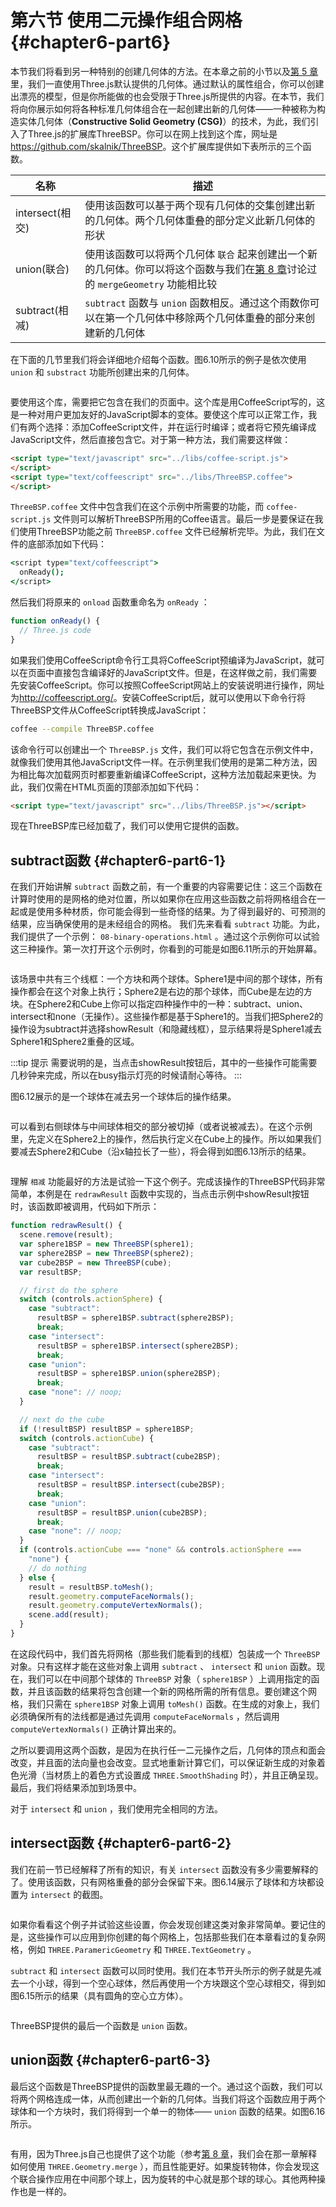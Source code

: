 # 第六节 使用二元操作组合网格 {#chapter6-part6}

本节我们将看到另一种特别的创建几何体的方法。在本章之前的小节以及[第 5 章](/docs/chapter8/)里，我们一直使用Three.js默认提供的几何体。通过默认的属性组合，你可以创建出漂亮的模型，但是你所能做的也会受限于Three.js所提供的内容。在本节，我们将向你展示如何将各种标准几何体组合在一起创建出新的几何体——一种被称为构造实体几何体（**Constructive Solid Geometry (CSG)**）的技术，为此，我们引入了Three.js的扩展库ThreeBSP。你可以在网上找到这个库，网址是<https://github.com/skalnik/ThreeBSP>。这个扩展库提供如下表所示的三个函数。

| 名称 | 描述 |
| --- | --- |
| intersect(相交) | 使用该函数可以基于两个现有几何体的交集创建出新的几何体。两个几何体重叠的部分定义此新几何体的形状 |
| union(联合) | 使用该函数可以将两个几何体 `联合` 起来创建出一个新的几何体。你可以将这个函数与我们在[第 8 章](/docs/chapter8/)讨论过的 `mergeGeometry` 功能相比较 |
| subtract(相减) | `subtract` 函数与 `union` 函数相反。通过这个雨数你可以在第一个几何体中移除两个几何体重叠的部分来创建新的几何体 |

在下面的几节里我们将会详细地介绍每个函数。图6.10所示的例子是依次使用 `union` 和 `substract` 功能所创建出来的几何体。

<Image :index="10" />

要使用这个库，需要把它包含在我们的页面中。这个库是用CoffeeScript写的，这是一种对用户更加友好的JavaScript脚本的变体。要使这个库可以正常工作，我们有两个选择：添加CoffeeScript文件，并在运行时编译；或者将它预先编译成JavaScript文件，然后直接包含它。对于第一种方法，我们需要这样做：

```html
<script type="text/javascript" src="../libs/coffee-script.js">
</script>
<script type="text/coffeescript" src="../libs/ThreeBSP.coffee">
</script>
```

`ThreeBSP.coffee` 文件中包含我们在这个示例中所需要的功能，而 `coffee-script.js` 文件则可以解析ThreeBSP所用的Coffee语言。最后一步是要保证在我们使用ThreeBSP功能之前 `ThreeBSP.coffee` 文件已经解析完毕。为此，我们在文件的底部添加如下代码：

```coffee
<script type="text/coffeescript">
  onReady();
</script>
```

然后我们将原来的 `onload` 函数重命名为 `onReady` ：

```js
function onReady() {
  // Three.js code
}
```

如果我们使用CoffeeScript命令行工具将CoffeeScript预编译为JavaScript，就可以在页面中直接包含编译好的JavaScript文件。但是，在这样做之前，我们需要先安装CoffeeScript。你可以按照CoffeeScript网站上的安装说明进行操作，网址为<http://coffeescript.org/>。安装CoffeeScript后，就可以使用以下命令行将ThreeBSP文件从CoffeeScript转换成JavaScript：

```bash
coffee --compile ThreeBSP.coffee
```

该命令行可以创建出一个 `ThreeBSP.js` 文件，我们可以将它包含在示例文件中，就像我们使用其他JavaScript文件一样。在示例里我们使用的是第二种方法，因为相比每次加载网页时都要重新编译CoffeeScript，这种方法加载起来更快。为此，我们仅需在HTML页面的顶部添加如下代码：

```html
<script type="text/javascript" src="../libs/ThreeBSP.js"></script>
```

现在ThreeBSP库已经加载了，我们可以使用它提供的函数。

## subtract函数 {#chapter6-part6-1}

在我们开始讲解 `subtract` 函数之前，有一个重要的内容需要记住：这三个函数在计算时使用的是网格的绝对位置，所以如果你在应用这些函数之前将网格组合在一起或是使用多种材质，你可能会得到一些奇怪的结果。为了得到最好的、可预测的结果，应当确保使用的是未经组合的网格。
我们先来看看 `subtract` 功能。为此，我们提供了一个示例： `08-binary-operations.html` 。通过这个示例你可以试验这三种操作。第一次打开这个示例时，你看到的可能是如图6.11所示的开始屏幕。

<Image :index="11" />

该场景中共有三个线框：一个方块和两个球体。Sphere1是中间的那个球体，所有操作都会在这个对象上执行；Sphere2是右边的那个球体，而Cube是左边的方块。在Sphere2和Cube上你可以指定四种操作中的一种：subtract、union、intersect和none（无操作）。这些操作都是基于Sphere1的。当我们把Sphere2的操作设为subtract并选择showResult（和隐藏线框），显示结果将是Sphere1减去Sphere1和Sphere2重叠的区域。

:::tip 提示
需要说明的是，当点击showResult按钮后，其中的一些操作可能需要几秒钟来完成，所以在busy指示灯亮的时候请耐心等待。
:::

图6.12展示的是一个球体在减去另一个球体后的操作结果。

<Image :index="12" />

可以看到右侧球体与中间球体相交的部分被切掉（或者说被减去）。在这个示例里，先定义在Sphere2上的操作，然后执行定义在Cube上的操作。所以如果我们要减去Sphere2和Cube（沿x轴拉长了一些），将会得到如图6.13所示的结果。

<Image :index="13" />

理解 `相减` 功能最好的方法是试验一下这个例子。完成该操作的ThreeBSP代码非常简单，本例是在 `redrawResult` 函数中实现的，当点击示例中showResult按钮时，该函数即被调用，代码如下所示：

```js
function redrawResult() {
  scene.remove(result);
  var sphere1BSP = new ThreeBSP(sphere1);
  var sphere2BSP = new ThreeBSP(sphere2);
  var cube2BSP = new ThreeBSP(cube);
  var resultBSP;

  // first do the sphere
  switch (controls.actionSphere) {
    case "subtract":
      resultBSP = sphere1BSP.subtract(sphere2BSP);
      break;
    case "intersect":
      resultBSP = sphere1BSP.intersect(sphere2BSP);
      break;
    case "union":
      resultBSP = sphere1BSP.union(sphere2BSP);
      break;
    case "none": // noop;
  }

  // next do the cube
  if (!resultBSP) resultBSP = sphere1BSP;
  switch (controls.actionCube) {
    case "subtract":
      resultBSP = resultBSP.subtract(cube2BSP);
      break;
    case "intersect":
      resultBSP = resultBSP.intersect(cube2BSP);
      break;
    case "union":
      resultBSP = resultBSP.union(cube2BSP);
      break;
    case "none": // noop;
  }
  if (controls.actionCube === "none" && controls.actionSphere ===
    "none") {
    // do nothing
  } else {
    result = resultBSP.toMesh();
    result.geometry.computeFaceNormals();
    result.geometry.computeVertexNormals();
    scene.add(result);
  }
}
```

在这段代码中，我们首先将网格（那些我们能看到的线框）包装成一个 `ThreeBSP` 对象。只有这样才能在这些对象上调用 `subtract` 、 `intersect` 和 `union` 函数。现在，我们可以在中间那个球体的 `ThreeBSP` 对象（ `sphere1BSP` ）上调用指定的函数，并且该函数的结果将包含创建一个新的网格所需的所有信息。要创建这个网格，我们只需在 `sphere1BSP` 对象上调用 `toMesh()` 函数。在生成的对象上，我们必须确保所有的法线都是通过先调用 `computeFaceNormals` ，然后调用 `computeVertexNormals()` 正确计算出来的。

之所以要调用这两个函数，是因为在执行任一二元操作之后，几何体的顶点和面会改变，并且面的法向量也会改变。显式地重新计算它们，可以保证新生成的对象着色光滑（当材质上的着色方式设置成 `THREE.SmoothShading` 时），并且正确呈现。最后，我们将结果添加到场景中。

对于 `intersect` 和 `union` ，我们使用完全相同的方法。

## intersect函数 {#chapter6-part6-2}

我们在前一节已经解释了所有的知识，有关 `intersect` 函数没有多少需要解释的了。使用该函数，只有网格重叠的部分会保留下来。图6.14展示了球体和方块都设置为 `intersect` 的截图。

<Image :index="14" />

如果你看看这个例子并试验这些设置，你会发现创建这类对象非常简单。要记住的是，这些操作可以应用到你创建的每个网格上，包括那些我们在本章看过的复杂网格，例如 `THREE.ParamericGeometry` 和 `THREE.TextGeometry` 。

`subtract` 和 `intersect` 函数可以同时使用。我们在本节开头所示的例子就是先减去一个小球，得到一个空心球体，然后再使用一个方块跟这个空心球相交，得到如图6.15所示的结果（具有圆角的空心立方体）。

<Image :index="15" />

ThreeBSP提供的最后一个函数是 `union` 函数。

## union函数 {#chapter6-part6-3}

最后这个函数是ThreeBSP提供的函数里最无趣的一个。通过这个函数，我们可以将两个网格连成一体，从而创建出一个新的几何体。当我们将这个函数应用于两个球体和一个方块时，我们将得到一个单一的物体—— `union` 函数的结果。如图6.16所示。

<Image :index="16" />

有用，因为Three.js自己也提供了这个功能（参考[第 8 章](/docs/chapter8/)，我们会在那一章解释如何使用 `THREE.Geometry.merge` ），而且性能更好。如果旋转物体，你会发现这个联合操作应用在中间那个球上，因为旋转的中心就是那个球的球心。其他两种操作也是一样的。
